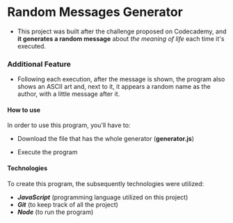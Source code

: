 # Random Messages Generator
- This project was built after the challenge proposed on Codecademy, and **it generates a random message** about *the meaning of life* each time it's executed.



### Additional Feature
- Following each execution, after the message is shown, the program also shows an ASCII art and, next to it, it appears a random name as the author, with a little message after it.

#### How to use
In order to use this program, you'll have to:
* Download the file that has the whole generator (**generator.js**)
- Execute the program

#### Technologies
To create this program, the subsequently technologies were utilized:
- ***JavaScript*** (programming language utilized on this project)
- ***Git*** (to keep track of all the project)
- ***Node*** (to run the program)